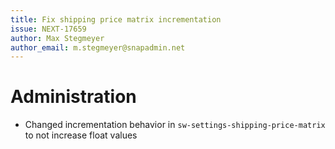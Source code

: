 ```yaml
---
title: Fix shipping price matrix incrementation
issue: NEXT-17659
author: Max Stegmeyer
author_email: m.stegmeyer@snapadmin.net
---
```

# Administration
* Changed incrementation behavior in `sw-settings-shipping-price-matrix` to not increase float values
